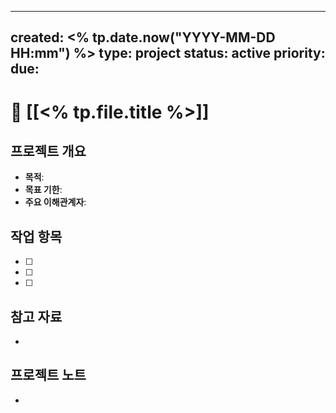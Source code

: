 

---
created: <% tp.date.now("YYYY-MM-DD HH:mm") %>
type: project
status: active
priority: 
due: 
---
# 🎯 [[<% tp.file.title %>]]

## 프로젝트 개요
- **목적**: 
- **목표 기한**: 
- **주요 이해관계자**: 

## 작업 항목
- [ ] 
- [ ] 
- [ ] 

## 참고 자료
- 

## 프로젝트 노트
-